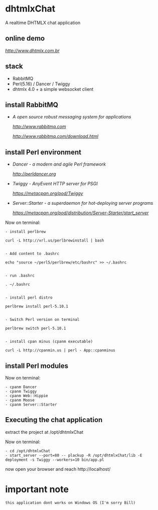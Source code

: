 # dhtmlxChat

A realtime DHTMLX chat application 


online demo
--------------

*http://www.dhtmlx.com.br*


stack
--------------

  - RabbitMQ
  - Perl(5.16) / Dancer / Twiggy
  - dhtmlx 4.0 + a simple websocket client


install RabbitMQ 
--------------

- *A open source robust messaging system for applications*

	*http://www.rabbitmq.com*

	*http://www.rabbitmq.com/download.html*


install Perl environment
--------------

- *Dancer - a modern and agile Perl framework*
	
	*http://perldancer.org*

- *Twiggy - AnyEvent HTTP server for PSGI*
	
	*https://metacpan.org/pod/Twiggy*

- *Server::Starter - a superdaemon for hot-deploying server programs*

	*https://metacpan.org/pod/distribution/Server-Starter/start_server*


Now on terminal:

	- install perlbrew

	curl -L http://xrl.us/perlbrewinstall | bash


	- Add content to .bashrc

	echo "source ~/perl5/perlbrew/etc/bashrc" >> ~/.bashrc


	- run .bashrc

	. ~/.bashrc


	- install perl distro

   	perlbrew install perl-5.10.1


	- Switch Perl version on terminal

	perlbrew switch perl-5.10.1


	- install cpan minus (cpanm executable)

	curl -L http://cpanmin.us | perl - App::cpanminus


install Perl modules
--------------

Now on terminal:
	
	- cpanm Dancer
	- cpanm Twiggy
	- cpanm Web::Hippie
	- cpanm Moose
	- cpanm Server::Starter


Executing the chat application
--------------

extract the project at /opt/dhtmlxChat

Now on terminal:
	
	- cd /opt/dhtmlxChat
	- start_server --port=80 -- plackup -R /opt/dhtmlxChat/lib -E deployment -s Twiggy --workers=10 bin/app.pl

now open your browser and reach http://localhost/


# important note
	
	this application dont works on Windows OS (I'm sorry Bill)
